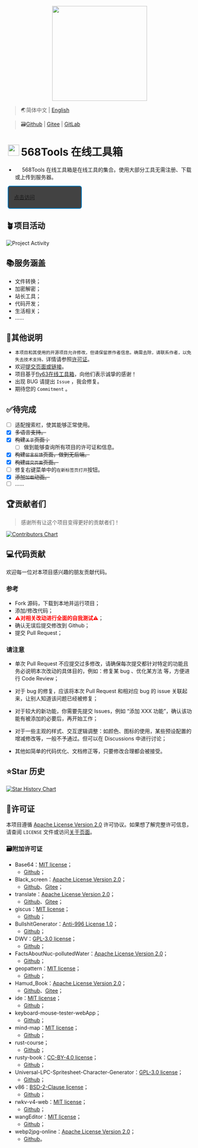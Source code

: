 <p align="center">
    <img width="256" src='https://Tools.PJ568.eu.org/img/icon.svg'/>
</p>

> 🌏简体中文 | [English](./README_EN.md)

> 🗃️[Github](https://github.com/PJ-568/568tools) | [Gitee](https://gitee.com/PJ-568/568tools) | [GitLab](https://gitlab.com/PJ-568/568tools/)

# <img width="30" style="margin: -3px 5px;" src="https://Tools.PJ568.eu.org/img/icon.svg"/>568Tools 在线工具箱

* <img width="15" src="https://Tools.PJ568.eu.org/img/icon.svg"/> 568Tools 在线工具箱是在线工具的集合。使用大部分工具无需注册、下载或上传到服务器。

<a style="font-size:14px;margin:10px 0.8%;border:2px solid #0277BD;border-radius:6px;background:#424242;width:200px;min-height:62px;line-height:20px;box-sizing:border-box;display:flex;align-items:center" href="https://Tools.PJ568.eu.org/"><img height="15" src="https://tools.PJ568.eu.org/img/icon.svg"/> 点击访问</a>

## 🪴项目活动

![Project Activity](https://repobeats.axiom.co/api/embed/0e0b27c01d4e9ff093fb3d03fedc74a300068f50.svg "Repobeats analytics image")

## 📚服务涵盖

* 文件转换；
* 加密解密；
* 站长工具；
* 代码开发；
* 生活相关；
* ……

## 📖其他说明

* `本项目和其使用的开源项目允许修改，但请保留原作者信息。确需去除，请联系作者，以免失去技术支持。`详情请参照[许可证](https://Tools.PJ568.eu.org/about/#1)。
* 欢迎[提交页面或链接](https://Tools.pj568.eu.org/application)。
* 项目基于[fly63在线工具箱](https://github.com/mydearcc/tools)，向他们表示诚挚的感谢！
* 出现 BUG 请提出 `Issue` ，我会修复。
* 期待您的 `Commitment` 。

## ✅待完成

* [ ] 适配搜索栏，使其能够正常使用。
* [X] ~~多语言支持。~~
* [X] ~~构建`关于`页面；~~
  * [ ] 做到能够查询所有项目的许可证和信息。
* [X] ~~构建`留言反馈`页面，做到无后端。~~
* [X] ~~构建`提交页面`页面。~~
* [ ] 修复右键菜单中的`在新标签页打开`按钮。
* [X] ~~添加`加载`动画。~~
* [ ] ……

## 🏆贡献者们

> 感谢所有让这个项目变得更好的贡献者们！

[![Contributors Chart](https://contrib.rocks/image?repo=PJ-568/568tools)](https://github.com/PJ-568/568tools/graphs/contributors)

## 💻代码贡献

欢迎每一位对本项目感兴趣的朋友贡献代码。

### 参考

* Fork 源码，下载到本地并运行项目；
* 添加/修改代码；
* <b style="color:red">⚠️对相关改动进行全面的自我测试⚠️</b>；
* 确认无误后提交修改到 Github；
* 提交 Pull Request；

### 请注意

* 单次 Pull Request 不应提交过多修改，请确保每次提交都针对特定的功能且务必说明本次改动的具体目的，例如：修复某 bug 、优化某方法 等，方便进行 Code Review；
* 对于 bug 的修复，应该将本次 Pull Request 和相对应 bug 的 issue 关联起来，让别人知道该问题已经被修复；
* 对于较大的新功能，你需要先提交 Issues，例如 “添加 XXX 功能”，确认该功能有被添加的必要后，再开始工作；
* 对于一些主观的样式、交互逻辑调整：如颜色、图标的使用，某些预设配置的增减修改等，一般不予通过。但可以在 Discussions 中进行讨论；

* 其他如简单的代码优化、文档修正等，只要修改合理都会被接受。

## ⭐Star 历史

<a href="https://star-history.com/#PJ-568/568tools&Date">
  <picture>
    <source media="(prefers-color-scheme: dark)" srcset="https://api.star-history.com/svg?repos=PJ-568/568tools&type=Date&theme=dark" />
    <source media="(prefers-color-scheme: light)" srcset="https://api.star-history.com/svg?repos=PJ-568/568tools&type=Date" />
    <img alt="Star History Chart" src="https://api.star-history.com/svg?repos=PJ-568/568tools&type=Date" />
  </picture>
</a>

## 📄许可证

本项目遵循 [Apache License Version 2.0](http://www.apache.org/licenses/LICENSE-2.0) 许可协议。如果想了解完整许可信息，请查阅 `LICENSE` 文件或访问[关于页面](https://Tools.PJ568.eu.org/about/#1)。

### 🗃️附加许可证

* Base64：[MIT license](https://mit-license.org)；
  * [Github](//github.com/SFantasy/Base64)；
* Black_screen：[Apache License Version 2.0](http://www.apache.org/licenses/LICENSE-2.0)；
  * [Github](//github.com/PJ-568/Black_screen/LICENSE)、[Gitee](//gitee.com//PJ-568/Black_screen/LICENSE)；
* translate：[Apache License Version 2.0](http://www.apache.org/licenses/LICENSE-2.0)；
  * [Github](https://github.com/xnx3/translate/blob/master/LICENSE)、[Gitee](https://gitee.com/mail_osc/translate/blob/master/LICENSE)；
* giscus：[MIT license](https://mit-license.org)；
  * [Github](https://github.com/giscus/giscus/blob/main/LICENSE)；
* BullshitGenerator：[Anti-996 License 1.0](https://github.com/kattgu7/Anti-996-License)；
  * [Github](https://github.com/menzi11/BullshitGenerator)；
* DWV：[GPL-3.0 license](https://www.gnu.org/licenses/gpl-3.0.en.html)；
  * [Github](https://github.com/ivmartel/dwv/license.txt)；
* FactsAboutNuc-pollutedWater：[Apache License Version 2.0](http://www.apache.org/licenses/LICENSE-2.0)；
  * [Github](https://github.com/SaveSeaFromNuc-pollutedWater/FactsAboutNuc-pollutedWater/LICENSE)；
* geopattern：[MIT license](https://mit-license.org)；
  * [Github](https://github.com/jasonlong/geo_pattern/license.txt)；
* Hamud_Book：[Apache License Version 2.0](http://www.apache.org/licenses/LICENSE-2.0)；
  * [Github](https://github.com/PJ-568/568tools/LICENSE)、[Gitee](https://gitee.com/PJ-568/568tools/LICENSE)；
* ide：[MIT license](https://mit-license.org)；
  * [Github](https://github.com/judge0/ide/blob/master/LICENSE)；
* keyboard-mouse-tester-webApp；
  * [Github](https://github.com/shawon9324/keyboard-mouse-tester-webApp/LICENSE)；
* mind-map：[MIT license](https://mit-license.org)；
  * [Github](https://github.com/wanglin2/mind-map/LICENSE)；
* rust-course；
  * [Github](https://github.com/sunface/rust-course/)；
* rusty-book：[CC-BY-4.0 license](https://freedomdefined.org/Licenses/CC-BY-4.0)；
  * [Github](https://github.com/rustlang-cn/rusty-book//LICENSE)；
* Universal-LPC-Spritesheet-Character-Generator：[GPL-3.0 license](http://www.apache.org/licenses/LICENSE-2.0)；
  * [Github](https://github.com/basxto/Universal-Spritesheet-Character-Generator/LICENSE)；
* v86：[BSD-2-Clause license](https://opensource.org/license/bsd-2-clause/)；
  * [Github](https://github.com/copy/v86/blob/master/LICENSE)；
* rwkv-v4-web：[MIT license](https://mit-license.org)；
  * [Github](https://github.com/josephrocca/rwkv-v4-web/blob/main/LICENSE)；
* wangEditor：[MIT license](https://mit-license.org)；
  * [Github](https://github.com/wangeditor-team/wangEditor/blob/master/LICENSE)；
* webp2jpg-online：[Apache License Version 2.0](http://www.apache.org/licenses/LICENSE-2.0)；
  * [Github](https://github.com/renzhezhilu/webp2jpg-online/blob/master/LICENSE)。
